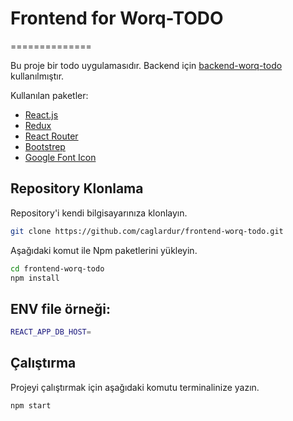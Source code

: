 # Frontend for Worq-TODO

==============

Bu proje bir todo uygulamasıdır. Backend için [backend-worq-todo](https://github.com/caglardur/backend-worq-todo) kullanılmıştır.

Kullanılan paketler:

- [React.js](https://reactjs.org/)
- [Redux](https://react-redux.js.org/)
- [React Router](https://reactrouter.com/)
- [Bootstrep](https://getbootstrap.com/)
- [Google Font Icon](https://fonts.google.com/icons)

## Repository Klonlama

Repository'i kendi bilgisayarınıza klonlayın.

```bash
git clone https://github.com/caglardur/frontend-worq-todo.git
```

Aşağıdaki komut ile Npm paketlerini yükleyin.

```bash
cd frontend-worq-todo
npm install
```

## ENV file örneği:

```bash
REACT_APP_DB_HOST=
```

## Çalıştırma

Projeyi çalıştırmak için aşağıdaki komutu terminalinize yazın.

```bash
npm start
```
